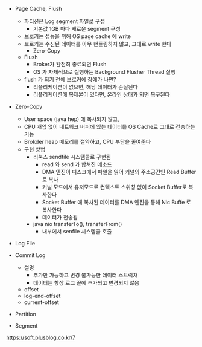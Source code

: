 

* Page Cache, Flush
    * 파티션은 Log segment 파일로 구성
        * 기본값 1GB 마다 새로운 segment 구성
    * 브로커는 성능을 위해 OS page cache 에 write 
    * 브로커는 수신된 데이터를 아무 핸들링하지 않고, 그대로 write 한다
        * Zero-Copy
    * Flush
        * Broker가 완전히 종료되면 Flush
        * OS 가 자체적으로 실행하는 Background Flusher Thread 실행
    * flush 가 되기 전에 브로커에 장애가 나면?
        * 리플리케이션이 없으면, 해당 데이터가 손실된다
        * 리플리케이션에 복제본이 있다면, 온라인 상태가 되면 복구된다 
    
* Zero-Copy
    * User space (java hep) 에 복사되지 않고,
    * CPU 개입 없이 네트워크 버퍼에 있는 데이터를 OS Cache로 그대로 전송하는 기능
    * Brokder heap 메모리를 절약하고, CPU 부담을 줄여준다
    * 구현 방법
        * 리눅스 sendfile 시스템콜로 구현됨
            * read 와 send 가 합쳐진 메소드
            * DMA 엔진이 디스크에서 파일을 읽어 커널의 주소공간인 Read Buffer로 복사
            * 커널 모드에서 유저모드로 컨텍스트 스위칭 없이 Socket Buffer로 복사한다 
            * Socket Buffer 에 복사된 데이터를 DMA 엔진을 통해 Nic Buffe 로 복사한다
            * 데이터가 전송됨 
        * java nio transferTo(), transferFrom()
            * 내부에서 senfile 시스템콜 호출

* Log File

* Commit Log
  * 설명
    * 추가만 가능하고 변경 불가능한 데이터 스트럭처
    * 데이터는 항상 로그 끝에 추가되고 변경되지 않음
  * offset
  * log-end-offset
  * current-offset

* Partition

* Segment

https://soft.plusblog.co.kr/7


